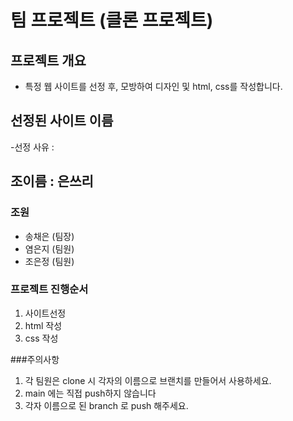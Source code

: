 # 팀 프로젝트 (클론 프로젝트)
## 프로젝트 개요
- 특정 웹 사이트를 선정 후, 모방하여 디자인 및 html, css를 작성합니다.

## 선정된 사이트 이름
-선정 사유 :


## 조이름 : 은쓰리

### 조원
* 송채은 (팀장)
* 염은지 (팀원)
* 조은정 (팀원)

### 프로젝트 진행순서
1. 사이트선정 
2.  html 작성
3. css 작성


###주의사항
1. 각 팀원은 clone 시 각자의 이름으로 브랜치를 만들어서 사용하세요.
2. main 에는 직접 push하지 않습니다
3. 각자 이름으로 된 branch 로 push 해주세요.